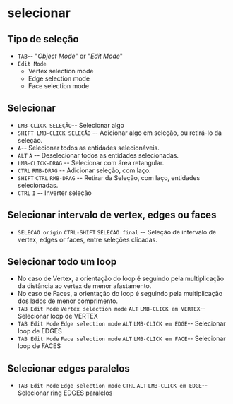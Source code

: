 # selecionar

## Tipo de seleção
- `TAB`-- "*Object Mode*" or "*Edit Mode*"
- `Edit Mode`
    - Vertex selection mode
    - Edge selection mode
    - Face selection mode

## Selecionar
- `LMB-CLICK SELEÇÃO`-- Selecionar algo
- `SHIFT LMB-CLICK SELEÇÃO` -- Adicionar algo em seleção, ou retirá-lo da seleção.
- `A`-- Selecionar todos as entidades selecionáveis.
- `ALT` `A` -- Deselecionar todos as entidades selecionadas.
- `LMB-CLICK-DRAG` -- Selecionar com área retangular.
- `CTRL` `RMB-DRAG` -- Adicionar seleção, com laço.
- `SHIFT` `CTRL` `RMB-DRAG` -- Retirar da Seleção, com laço, entidades selecionadas.
- `CTRL` `I` -- Inverter seleção

## Selecionar intervalo de vertex, edges ou faces
- `SELECAO origin` `CTRL-SHIFT` `SELECAO final` -- Seleção de intervalo de vertex, edges or faces, entre seleções clicadas. 

## Selecionar todo um loop
- No caso de Vertex, a orientação do loop é seguindo pela multiplicação da distância ao vertex de menor afastamento.
- No caso de Faces, a orientação do loop é seguindo pela multiplicação dos lados de menor comprimento.
- `TAB Edit Mode` `Vertex selection mode` `ALT` `LMB-CLICK em VERTEX`-- Selecionar loop de VERTEX
- `TAB Edit Mode` `Edge selection mode` `ALT` `LMB-CLICK em EDGE`-- Selecionar loop de EDGES
- `TAB Edit Mode` `Face selection mode` `ALT` `LMB-CLICK em FACE`-- Selecionar loop de FACES

## Selecionar edges paralelos
- `TAB Edit Mode` `Edge selection mode` `CTRL` `ALT` `LMB-CLICK em EDGE`-- Selecionar ring EDGES paralelos

